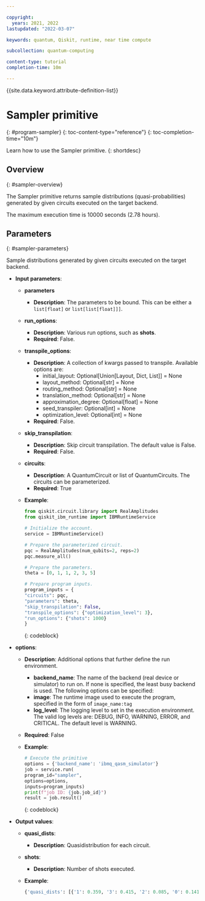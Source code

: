 ```yaml
---

copyright:
  years: 2021, 2022
lastupdated: "2022-03-07"

keywords: quantum, Qiskit, runtime, near time compute

subcollection: quantum-computing

content-type: tutorial
completion-time: 10m

---
```


{{site.data.keyword.attribute-definition-list}}


# Sampler primitive
{: #program-sampler}
{: toc-content-type="reference"}
{: toc-completion-time="10m"}

Learn how to use the Sampler primitive.
{: shortdesc}

## Overview
{: #sampler-overview}

The Sampler primitive returns sample distributions (quasi-probabilities) generated by given circuits executed on the target backend.  

The maximum execution time is 10000 seconds (2.78 hours).

## Parameters
{: #sampler-parameters}

Sample distributions generated by given circuits executed on the target backend.

- **Input parameters**:
   - **parameters**
      - **Description**: The parameters to be bound. This can be either a `list[float]` or  `list[list[float]]]`.
   - **run_options**:
      - **Description**: Various run options, such as **shots**.
      - **Required**: False.
   - **transpile_options**:
      - **Description**: A collection of kwargs passed to transpile.  Available options are:
         - initial_layout: Optional[Union[Layout, Dict, List]] = None
         - layout_method: Optional[str] = None
         - routing_method: Optional[str] = None
         - translation_method: Optional[str] = None
         - approximation_degree: Optional[float] = None
         - seed_transpiler: Optional[int] = None
         - optimization_level: Optional[int] = None
      - **Required**: False.   
   - **skip_transpilation**:
      - **Description**: Skip circuit transpilation. The default value is False.
      - **Required**: False.   
   - **circuits**:
      - **Description**: A QuantumCircuit or list of QuantumCircuits. The circuits can be parameterized.
      - **Required**: True
   - **Example**:

      ```Python
      from qiskit.circuit.library import RealAmplitudes
      from qiskit_ibm_runtime import IBMRuntimeService

      # Initialize the account.
      service = IBMRuntimeService()

      # Prepare the parameterized circuit.
      pqc = RealAmplitudes(num_qubits=2, reps=2)
      pqc.measure_all()

      # Prepare the parameters.
      theta = [0, 1, 1, 2, 3, 5]

      # Prepare program inputs.
      program_inputs = {
      "circuits": pqc,
      "parameters": theta,
      "skip_transpilation": False,
      "transpile_options": {"optimization_level": 3},
      "run_options": {"shots": 1000}
      }
      ```
      {: codeblock}

- **options**:
   - **Description**: Additional options that further define the run environment.  
      - **backend_name**: The name of the backend (real device or simulator) to run on. If none is specified, the least busy backend is used.  The following options can be specified:
      - **image**: The runtime image used to execute the program, specified in the form of `image_name:tag`
      - **log_level**: The logging level to set in the execution environment. The valid log levels are: DEBUG, INFO, WARNING, ERROR, and CRITICAL. The default level is WARNING.
   - **Required**: False
   - **Example**:

      ```Python
      # Execute the primitive
      options = {'backend_name': 'ibmq_qasm_simulator'}
      job = service.run(
      program_id="sampler",
      options=options,
      inputs=program_inputs)
      print(f"job ID: {job.job_id}")
      result = job.result()
      ```
      {: codeblock}

- **Output values**:
   - **quasi_dists**:
      - **Description**: Quasidistribution for each circuit.
   - **shots**:
      - **Description**: Number of shots executed.
   - **Example**:

      ```python
      {'quasi_dists': [{'1': 0.359, '3': 0.415, '2': 0.085, '0': 0.141}], 'shots': 1000}
      ```
